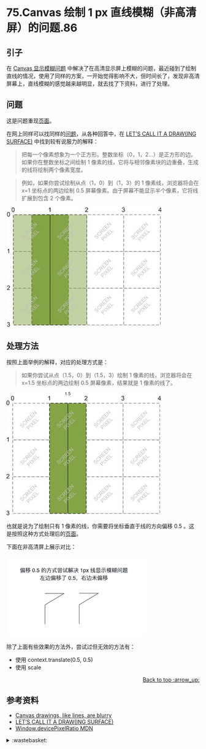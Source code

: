 # 75.Canvas 绘制 1 px 直线模糊（非高清屏）的问题.86
## <a name="start"></a> 引子
在 [Canvas 显示模糊问题][url-blog-20] 中解决了在高清显示屏上模糊的问题，最近碰到了绘制直线的情况，使用了同样的方案，一开始觉得影响不大，但时间长了，发现非高清屏幕上，直线模糊的感觉越来越明显，就去找了下资料，进行了处理。

## 问题
这是问题重现[页面][url-lab-1]。

在网上同样可以找同样的[问题][url-stackoverflow-1]，从各种回答中，在 [LET’S CALL IT A DRAW(ING SURFACE)][url-aiticle-1] 中找到较有说服力的解释：

> 把每一个像素想象为一个正方形。整数坐标（0，1，2…）是正方形的边。如果你在整数坐标之间绘制 1 像素的线，它将与相邻像素块的边重叠，生成的线将绘制两个像素宽度。

> 例如，如果你尝试绘制从点（1，0）到（1，3）的 1 像素线，浏览器将会在 x=1 坐标点的两边绘制 0.5 屏幕像素。由于屏幕不能显示半个像素，它将线扩展到包含 2 个像素。

![75-pixels-1][url-local-1]

## 处理方法
按照上面举例的解释，对应的处理方式是：

> 如果你尝试从点（1.5，0）到（1.5，3）绘制 1 像素的线，浏览器将会在 x=1.5 坐标点的两边绘制 0.5 屏幕像素，结果就是 1 像素的线了。

![75-pixels-2][url-local-2]

也就是说为了绘制只有 1 像素的线，你需要将坐标垂直于线的方向偏移 0.5 。这是按照这种方式处理后的[页面][url-lab-2]。

下面在非高清屏上展示对比：

![75-compare][url-local-3]


除了上面有些效果的方法外，尝试过但无效的方法有：
- 使用 context.translate(0.5, 0.5)
- 使用 scale


<div align="right"><a href="#index">Back to top :arrow_up:</a></div>


## <a name="reference"></a> 参考资料
- [Canvas drawings, like lines, are blurry][url-stackoverflow-1]
- [LET’S CALL IT A DRAW(ING SURFACE)][url-aiticle-1]
- [Window.devicePixelRatio MDN][url-mdn-1]


[url-base]:https://xxholic.github.io/segment

[url-stackoverflow-1]:https://stackoverflow.com/questions/8696631/canvas-drawings-like-lines-are-blurry
[url-mdn-1]:https://developer.mozilla.org/en-US/docs/Web/API/Window/devicePixelRatio
[url-aiticle-1]:http://diveintohtml5.info/canvas.html

[url-blog-20]:https://github.com/XXHolic/segment/issues/20

[url-lab-1]:https://xxholic.github.io/lab/segment/75/problem.html
[url-lab-2]:https://xxholic.github.io/lab/segment/75/deal-shift.html

[url-local-1]:../images/75/canvas-half-pixels-1.jpg
[url-local-2]:../images/75/canvas-half-pixels-2.jpg
[url-local-3]:../images/75/compare.png

<details>
<summary>:wastebasket:</summary>

发现一部新的作品 [《想哭的我戴上了猫的面具》][url-movie]，有一种面具，可以让人转换成猫，对应的，也有面具让猫转换成人。青少年爱情加上奇幻的猫世界，故事设定还是蛮有意思的。

![75-poster][url-local-poster]

</details>

[url-movie]:https://movie.douban.com/subject/34964061/
[url-local-poster]:../images/75/poster.png


